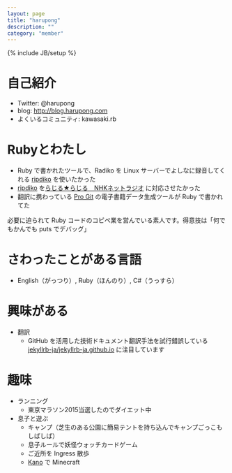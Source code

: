 ```yaml
---
layout: page
title: "harupong"
description: ""
category: "member"
---
```

{% include JB/setup %}

# 自己紹介

- Twitter: @harupong
- blog: http://blog.harupong.com
- よくいるコミュニティ: kawasaki.rb

# Rubyとわたし

- Ruby で書かれたツールで、Radiko を Linux サーバーでよしなに録音してくれる [ripdiko](https://github.com/miyagawa/ripdiko) を使いたかった
- [ripdiko](https://github.com/miyagawa/ripdiko) を[らじる★らじる　NHKネットラジオ](http://www3.nhk.or.jp/netradio/) に対応させたかった
- 翻訳に携わっている [Pro Git](http://progit-ja.github.io/) の電子書籍データ生成ツールが Ruby で書かれてた

必要に迫られて Ruby コードのコピペ業を営んでいる素人です。得意技は「何でもかんでも puts でデバッグ」

# さわったことがある言語

- English（がっつり）, Ruby（ほんのり）, C#（うっすら）

# 興味がある

- 翻訳
  - GitHub を活用した技術ドキュメント翻訳手法を試行錯誤している [jekyllrb-ja/jekyllrb-ja.github.io](https://github.com/jekyllrb-ja/jekyllrb-ja.github.io) に注目しています

# 趣味

- ランニング
  - 東京マラソン2015当選したのでダイエット中
- 息子と遊ぶ
  - キャンプ（芝生のある公園に簡易テントを持ち込んでキャンプごっこもしばしば）
  - 息子ルールで妖怪ウォッチカードゲーム
  - ご近所を Ingress 散歩
  - [Kano](http://www.kano.me/) で Minecraft

